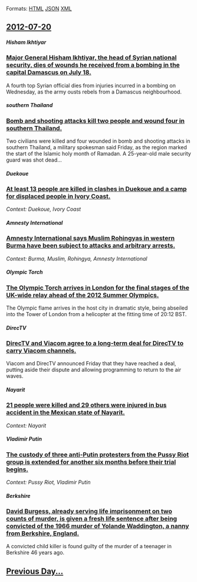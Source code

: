 
Formats: [HTML](2012/07/20/index.html)  [JSON](2012/07/20/index.json)  [XML](2012/07/20/index.xml)  

## [2012-07-20](/news/2012/07/20/index.md)

##### Hisham Ikhtiyar
### [Major General Hisham Ikhtiyar, the head of Syrian national security, dies of wounds he received from a bombing in the capital Damascus on July 18. ](/news/2012/07/20/major-general-hisham-ikhtiyar-the-head-of-syrian-national-security-dies-of-wounds-he-received-from-a-bombing-in-the-capital-damascus-on-ju.md)
A fourth top Syrian official dies from injuries incurred in a bombing on Wednesday, as the army ousts rebels from a Damascus neighbourhood.

##### southern Thailand
### [Bomb and shooting attacks kill two people and wound four in southern Thailand. ](/news/2012/07/20/bomb-and-shooting-attacks-kill-two-people-and-wound-four-in-southern-thailand.md)
Two civilians were killed and four wounded in bomb and shooting attacks in southern Thailand, a military spokesman said Friday, as the region marked the start of the Islamic holy month of Ramadan. A 25-year-old male security guard was shot dead...

##### Duekoue
### [At least 13 people are killed in clashes in Duekoue and a camp for displaced people in Ivory Coast. ](/news/2012/07/20/at-least-13-people-are-killed-in-clashes-in-dua-c-koua-c-and-a-camp-for-displaced-people-in-ivory-coast.md)
_Context: Duekoue, Ivory Coast_

##### Amnesty International
### [Amnesty International says Muslim Rohingyas in western Burma have been subject to attacks and arbitrary arrests. ](/news/2012/07/20/amnesty-international-says-muslim-rohingyas-in-western-burma-have-been-subject-to-attacks-and-arbitrary-arrests.md)
_Context: Burma, Muslim, Rohingya, Amnesty International_

##### Olympic Torch
### [The Olympic Torch arrives in London for the final stages of the UK-wide relay ahead of the 2012 Summer Olympics. ](/news/2012/07/20/the-olympic-torch-arrives-in-london-for-the-final-stages-of-the-uk-wide-relay-ahead-of-the-2012-summer-olympics.md)
The Olympic flame arrives in the host city in dramatic style, being abseiled into the Tower of London from a helicopter at the fitting time of 20:12 BST.

##### DirecTV
### [DirecTV and Viacom agree to a long-term deal for DirecTV to carry Viacom channels. ](/news/2012/07/20/directv-and-viacom-agree-to-a-long-term-deal-for-directv-to-carry-viacom-channels.md)
Viacom and DirecTV announced Friday that they have reached a deal, putting aside their dispute and allowing programming to return to the air waves.

##### Nayarit
### [21 people were killed and 29 others were injured in bus accident in the Mexican state of Nayarit. ](/news/2012/07/20/21-people-were-killed-and-29-others-were-injured-in-bus-accident-in-the-mexican-state-of-nayarit.md)
_Context: Nayarit_

##### Vladimir Putin
### [The custody of three anti-Putin protesters from the Pussy Riot group is extended for another six months before their trial begins. ](/news/2012/07/20/the-custody-of-three-anti-putin-protesters-from-the-pussy-riot-group-is-extended-for-another-six-months-before-their-trial-begins.md)
_Context: Pussy Riot, Vladimir Putin_

##### Berkshire
### [David Burgess, already serving life imprisonment on two counts of murder, is given a fresh life sentence after being convicted of the 1966 murder of Yolande Waddington, a nanny from Berkshire, England. ](/news/2012/07/20/david-burgess-already-serving-life-imprisonment-on-two-counts-of-murder-is-given-a-fresh-life-sentence-after-being-convicted-of-the-1966-m.md)
A convicted child killer is found guilty of the murder of a teenager in Berkshire 46 years ago.

## [Previous Day...](/news/2012/07/19/index.md)


